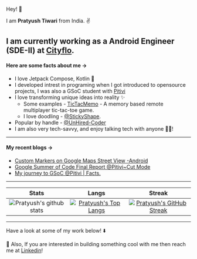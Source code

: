 Hey! 👋  

I am **Pratyush Tiwari** from India. ✌

I am currently working as a Android Engineer (SDE-II) at [Cityflo](https://www.linkedin.com/company/cityflo).
----

#### Here are some facts about me →

- I love Jetpack Compose, Kotlin 🫰
- I developed intrest in programing when I got introduced to opensource projects, I was also a GSoC student with [Pitivi](https://unhired-coder.github.io/project.html)
- I love transforming unique ideas into reality ✨
  - Some examples - [TicTacMemo](http://tictacmemo.vercel.app) - A memory based remote multiplayer tic-tac-toe game.
  - I love doodling - [@StickyShape](http://stickyshape.pythonanywhere.com/).
- Popular by handle - [@UnHired-Coder](https://unhired-coder.github.io)
- I am also very tech-savvy, and enjoy talking tech with anyone 🧑‍💻!

----

#### My recent blogs →

<!-- BLOG-POST-LIST:START -->
- [Custom Markers on Google Maps Street View -Android](https://medium.com/@pratyushtiwarimj/custom-markers-on-google-maps-street-view-android-c9a94177d89a)
- [Google Summer of Code Final Report @Pitivi~Cut Mode](https://unhired-coder.github.io/project.html)
- [My journey to GSoC @Pitivi | Facts.](https://unhired-coder.github.io/gsoc.html)
<!-- BLOG-POST-LIST:END -->

----

|  Stats      | Langs           | Streak  |
|:-------------:|:-------------:|:-----:|
| ![Pratyush's github stats](https://github-readme-stats.vercel.app/api?username=UnHired-Coder&show_icons=true&title_color=74ff0a&icon_color=74ff0a&text_color=9f9f9f&bg_color=2D2D2D)      | [![Pratyush's Top Langs](https://github-readme-stats.vercel.app/api/top-langs/?username=UnHired-Coder&layout=compact&title_color=74ff0a&icon_color=74ff0a&text_color=9f9f9f&bg_color=2D2D2D)](https://github.com/UnHired-Coder?tab=repositories) | [![Pratyush's GitHub Streak](https://github-readme-streak-stats.herokuapp.com/?user=UnHired-Coder&theme=dark&background=2D2D2D&currStreakLabel=74ff0a&ring=74ff0a&fire=74ff0a&sideLabels=74ff0a)](https://github.com/UnHired-Coder?tab=repositories) |

----

Have a look at some of my work below! ⬇️

💬 Also, If you are interested in building something cool with me then reach me at [Linkedin](https://www.linkedin.com/in/pratyush-tiwari-9aa143174/)!
